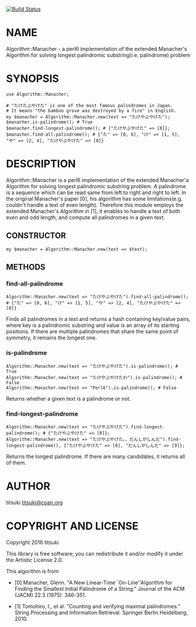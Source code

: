[![Build Status](https://travis-ci.org/titsuki/p6-Algorithm-Manacher.svg?branch=master)](https://travis-ci.org/titsuki/p6-Algorithm-Manacher)

NAME
====

Algorithm::Manacher - a perl6 implementation of the extended Manacher's Algorithm for solving longest palindromic substring(i.e. palindrome) problem

SYNOPSIS
========

    use Algorithm::Manacher;

    # "たけたぶやけた" is one of the most famous palindromes in Japan.
    # It means "the bamboo grove was destroyed by a fire" in English.
    my $manacher = Algorithm::Manacher.new(text => "たけやぶやけた");
    $manacher.is-palindrome(); # True
    $manacher.find-longest-palindrome(); # {"たけやぶやけた" => [0]};
    $manacher.find-all-palindrome(); # {"た" => [0, 6], "け" => [1, 5], "や" => [2, 4], "たけやぶやけた" => [0]}

DESCRIPTION
===========

Algorithm::Manacher is a perl6 implementation of the extended Manacher'a Algorithm for solving longest palindromic substring problem. A palindrome is a sequence which can be read same from left to right and right to left. In the original Manacher's paper [0], his algorithm has some limitations(e.g. couldn't handle a text of even length). Therefore this module employs the extended Manacher's Algorithm in [1], it enables to handle a text of both even and odd length, and compute all palindromes in a given text.

CONSTRUCTOR
-----------

    my $manacher = Algorithm::Manacher.new(text => $text);

METHODS
-------

### find-all-palindrome

    Algorithm::Manacher.new(text => "たけやぶやけた").find-all-palindrome(); # {"た" => [0, 6], "け" => [1, 5], "や" => [2, 4], "たけやぶやけた" => [0]}

Finds all palindromes in a text and returns a hash containing key/value pairs, where key is a palindromic substring and value is an array of its starting positions. If there are multiple palindromes that share the same point of symmetry, it remains the longest one.

### is-palindrome

    Algorithm::Manacher.new(text => "たけやぶやけた").is-palindrome(); # True
    Algorithm::Manacher.new(text => "たけやぶやけたわ").is-palindrome(); # False
    Algorithm::Manacher.new(text => "Perl6").is-palindrome(); # False

Returns whether a given text is a palindrome or not.

### find-longest-palindrome

    Algorithm::Manacher.new(text => "たけやぶやけた").find-longest-palindrome(); # {"たけやぶやけた" => [0]};
    Algorithm::Manacher.new(text => "たけやぶやけた。、だんしがしんだ").find-longest-palindrome(), {"たけやぶやけた" => [0], "だんしがしんだ" => [9]};

Returns the longest palindrome. If there are many candidates, it returns all of them.

AUTHOR
======

titsuki <titsuki@cpan.org>

COPYRIGHT AND LICENSE
=====================

Copyright 2016 titsuki

This library is free software; you can redistribute it and/or modify it under the Artistic License 2.0.

This algorithm is from

  * [0] Manacher, Glenn. "A New Linear-Time``On-Line''Algorithm for Finding the Smallest Initial Palindrome of a String." Journal of the ACM (JACM) 22.3 (1975): 346-351.

  * [1] Tomohiro, I., et al. "Counting and verifying maximal palindromes." String Processing and Information Retrieval. Springer Berlin Heidelberg, 2010.

